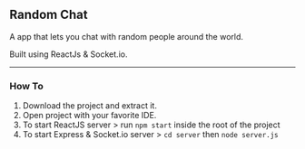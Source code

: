 ## Random Chat
A app that lets you chat with random people around the world.

Built using ReactJs & Socket.io.

---

### How To

1. Download the project and extract it.
2. Open project with your favorite IDE.
3. To start ReactJS server > run `npm start` inside the root of the project
4. To start Express & Socket.io server > `cd server` then `node server.js`
